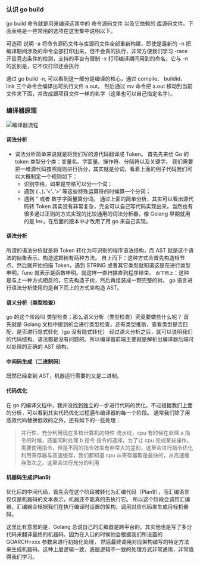 ### 认识 go build
go build 命令就是用来编译这其中的 命令源码文件 以及它依赖的 库源码文件。下面表格是一些常用的选项在这里集中说明以下。

可选项	说明
-a	    将命令源码文件与库源码文件全部重新构建，即使是最新的
-n	    把编译期间涉及的命令全部打印出来，但不会真的执行，非常方便我们学习
-race	开启竞态条件的检测，支持的平台有限制
-x	    打印编译期间用到的命名，它与 -n 的区别是，它不仅打印还会执行

通过 go build -n, 可以看到这一部分是编译的核心，通过 compile、 buildid、 link 三个命令会编译出可执行文件 a.out。
然后通过 mv 命令把 a.out 移动到当前文件夹下面，并改成跟项目文件一样的名字（这里也可以自己指定名字）。

### 编译器原理
![编译器流程](https://xiaomi-info.github.io/2019/11/13/golang-compiler-principle/go-byq-3.png)
#### 词法分析
* 词法分析简单来说就是将我们写的源代码翻译成 Token。
首先先来给 Go 的 token 类型分个类：变量名、字面量、操作符、分隔符以及关键字。
我们需要把一堆源代码按照规则进行拆分，其实就是分词，看着上面的例子代码我们可以大概制定一个规则如下：                             
    * 识别空格，如果是空格可以分一个词；
    * 遇到 ( 、)、’<’、’>’ 等这些特殊运算符的时候算一个分词；
    * 遇到 “ 或者 数字字面量算分词。
通过上面的简单分析，其实可以看出源代码转 Token 其实没有非常复杂，完全可以自己写代码实现出来。当然也有很多通过正则的方式实现的比较通用的词法分析器，像 Golang 早期就用的是 lex，在后面的版本中才改用了用 go 来自己实现。


#### 语法分析
所谓的语法分析就是将 Token 转化为可识别的程序语法结构，而 AST 就是这个语法的抽象表示。构造这颗树有两种方法。
    自上而下：这种方式会首先构造根节点，然后就开始扫描 Token，遇到 STRING 或者其它类型就知道这是在进行类型申明，func 就表示是函数申明。就这样一直扫描直到程序结束。
    `自下而上`：这种是与上一种方式相反的，它先构造子树，然后再组装成一颗完整的树。
go 语言进行语法分析使用的是自下而上的方式来构造 AST。

#### 语义分析（类型检查）
 go 的这个阶段叫 类型检查；那么语义分析（类型检查）究竟要做些什么呢？
 首先就是 Golang 文档中提到的会进行类型检查，还有类型推断，查看类型是否匹配，是否进行隐式转化（go 没有隐式转化）
 经过语义分析之后，就可以说明我们的代码结构、语法都是没有问题的。所以编译器前端主要就是解析出编译器后端可以处理的正确的 AST 结构。
 
 
#### 中间码生成（二进制码）
既然已经拿到 AST，机器运行需要的又是二进制。

#### 代码优化
在 go 的编译文档中，我并没找到独立的一步进行代码的优化。不过根据我们上面的分析，可以看到其实代码优化过程遍布编译器的每一个阶段。
通常我们除了用高效代码替换低效的之外，还有如下的一些处理：
> 并行性，充分利用现在多核计算机的特性
> 流水线，cpu 有时候在处理 a 指令的时候，还能同时处理 b 指令
> 指令的选择，为了让 cpu 完成某些操作，需要使用指令，但是不同的指令效率有非常大的差别，这里会进行指令优化
> 利用寄存器与高速缓存，我们都知道 cpu 从寄存器取是最快的，从高速缓存取次之。这里会进行充分的利用

#### 机器码生成(Plan9)
优化后的中间代码，首先会在这个阶段被转化为汇编代码（Plan9），而汇编语言仅仅是机器码的文本表示，机器还不能真的去执行它。
所以这个阶段会调用汇编器，汇编器会根据我们在执行编译时设置的架构，调用对应代码来生成目标机器码。

这里比有意思的是，Golang 总说自己的汇编器是跨平台的。其实他也是写了多分代码来翻译最终的机器码。因为在入口的时候他会根据我们所设置的 GOARCH=xxx 参数来进行初始化处理，
然后最终调用对应架构编写的特定方法来生成机器码。这种上层逻辑一致，底层逻辑不一致的处理方式非常通用，非常值得我们学习。